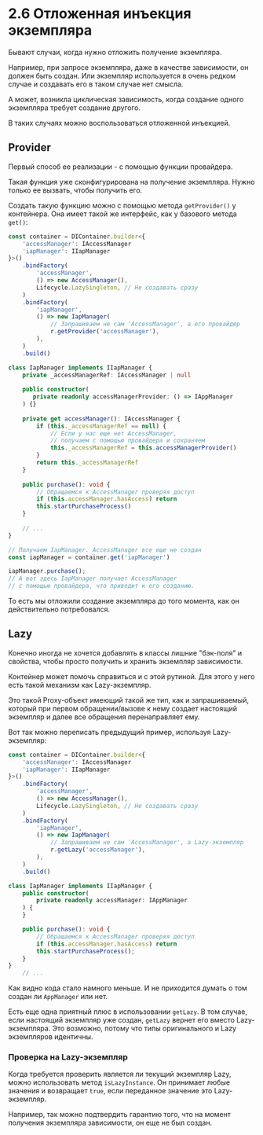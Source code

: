 # 2.6 Отложенная инъекция экземпляра
Бывают случаи, когда нужно отложить получение экземпляра.

Например, при запросе экземпляра, даже в качестве зависимости, 
он должен быть создан.
Или экземпляр используется в очень редком случае 
и создавать его в таком случае нет смысла.

А может, возникла циклическая зависимость,
когда создание одного экземпляра требует создание другого.

В таких случаях можно воспользоваться отложенной инъекцией.

## Provider
Первый способ ее реализации - с помощью функции провайдера.

Такая функция уже сконфигурирована на получение экземпляра.
Нужно только ее вызвать, чтобы получить его.

Создать такую функцию можно с помощью метода `getProvider()` у контейнера.
Она имеет такой же интерфейс, как у базового метода `get()`:

```ts
const container = DIContainer.builder<{
    'accessManager': IAccessManager
    'iapManager': IIapManager
}>()
    .bindFactory(
        'accessManager',
        () => new AccessManager(),
        Lifecycle.LazySingleton, // Не создавать сразу
    )
    .bindFactory(
        'iapManager',
        () => new IapManager(
            // Запрашиваем не сам 'AccessManager', а его провайдер
            r.getProvider('accessManager'),
        ),
    )
    .build()

class IapManager implements IIapManager {
    private _accessManagerRef: IAccessManager | null
    
    public constructor(
       private readonly accessManagerProvider: () => IAppManager
    ) {}
    
    private get accessManager(): IAccessManager {
        if (this._accessManagerRef == null) {
            // Если у нас еще нет AccessManager,
            // получаем с помощью провайдера и сохраняем
            this._accessManagerRef = this.accessManagerProvider()
        }
        return this._accessManagerRef
    }
    
    public purchase(): void {
        // Обращаемся к AccessManager проверяя доступ
        if (this.accessManager.hasAccess) return
        this.startPurchaseProcess()
    }
    
    // ...
}

// Получаем IapManager. AccessManager все еще не создан
const iapManager = container.get('iapManager')

iapManager.purchase();
// А вот здесь IapManager получает AccessManager
// с помощью провайдера, что приводит к его созданию.
```

То есть мы отложили создание экземпляра до того момента,
как он действительно потребовался.

## Lazy
Конечно иногда не хочется добавлять в классы лишние "бэк-поля" и свойства,
чтобы просто получить и хранить экземпляр зависимости.

Контейнер может помочь справиться и с этой рутиной.
Для этого у него есть такой механизм как Lazy-экземпляр.

Это такой Proxy-объект имеющий такой же тип, как и запрашиваемый, 
который при первом обращении/вызове к нему создает настоящий
экземпляр и далее все обращения перенаправляет ему.

Вот так можно переписать предыдущий пример, используя Lazy-экземпляр:
```ts
const container = DIContainer.builder<{
    'accessManager': IAccessManager
    'iapManager': IIapManager
}>()
    .bindFactory(
        'accessManager',
        () => new AccessManager(),
        Lifecycle.LazySingleton, // Не создавать сразу
    )
    .bindFactory(
        'iapManager',
        () => new IapManager(
            // Запрашиваем не сам 'AccessManager', а Lazy-экземпляр
            r.getLazy('accessManager'),
        ),
    )
    .build()

class IapManager implements IIapManager {
    public constructor(
        private readonly accessManager: IAppManager
    ) {
    }

    public purchase(): void {
        // Обращаемся к AccessManager проверяя доступ
        if (this.accessManager.hasAccess) return
        this.startPurchaseProcess();
    }
}
    // ...
```

Как видно кода стало намного меньше.
И не приходится думать о том создан ли `AppManager` или нет.

Есть еще одна приятный плюс в использовании `getLazy`.
В том случае, если настоящий экземпляр уже создан,
`getLazy` вернет его вместо Lazy-экземпляра.
Это возможно, потому что типы оригинального и Lazy экземпляров идентичны.

### Проверка на Lazy-экземпляр
Когда требуется проверить является ли текущий экземпляр Lazy,
можно использовать метод `isLazyInstance`.
Он принимает любые значения и возвращает `true`,
если переданное значение это Lazy-экземпляр.

Например, так можно подтвердить гарантию того, что на момент получения
экземпляра зависимости, он еще не был создан.
